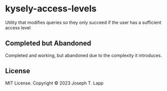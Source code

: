 # kysely-access-levels

Utility that modifies queries so they only succeed if the user has a sufficient access level

## Completed but Abandoned

Completed and working, but abandoned due to the complexity it introduces.

## License

MIT License. Copyright &copy; 2023 Joseph T. Lapp
